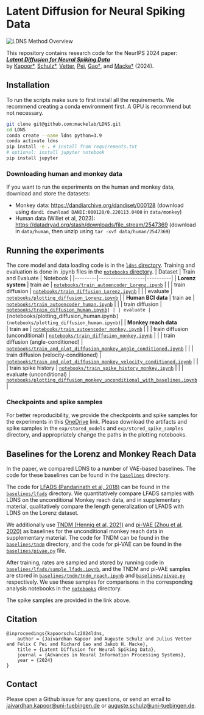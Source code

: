 # Latent Diffusion for Neural Spiking Data

![LDNS Method Overview](./assets/LDNS_schematic.png)


This repository contains research code for the NeurIPS 2024 paper:   
 [***Latent Diffusion for Neural Spiking Data***](https://arxiv.org/abs/2407.08751)   
 by [Kapoor*](https://jkapoor.me), [Schulz*](https://www.linkedin.com/in/auguste-schulz-b5a57a168/), [Vetter](https://www.linkedin.com/in/julius-vetter-060ab11b8?originalSubdomain=de), [Pei](https://www.linkedin.com/in/felix-pei-b41742196/), [Gao†](https://www.rdgao.com), and [Macke†](https://mackelab.org) (2024).



## Installation

To run the scripts make sure to first install all the requirements. We recommend creating a conda environment first.
A GPU is recommend but not necessary.

```bash 
git clone git@github.com:mackelab/LDNS.git
cd LDNS
conda create --name ldns python=3.9
conda activate ldns
pip install -e . # install from requirements.txt
# optional: install jupyter notebook
pip install jupyter
```

### Downloading human and monkey data

If you want to run the experiments on the human and monkey data, download and store the datasets:
- Monkey data: https://dandiarchive.org/dandiset/000128 (download using `dandi download DANDI:000128/0.220113.0400` in `data/monkey`)
- Human data (Willet et al, 2023): https://datadryad.org/stash/downloads/file_stream/2547369 (download in `data/human`, then unzip using `tar -xvf data/human/2547369`)


## Running the experiments

The core model and data loading code is in the [`ldns` directory](ldns). Training and evaluation is done in .ipynb files in the [`notebooks` directory](notebooks).
| Dataset | Train and Evaluate | Notebook |
|---------|-------------------|----------|
| **Lorenz system** | train ae | [`notebooks/train_autoencoder_Lorenz.ipynb`](notebooks/train_autoencoder_Lorenz.ipynb) |
| | train diffusion | [`notebooks/train_diffusion_Lorenz.ipynb`](notebooks/train_diffusion_Lorenz.ipynb) |
| | evaluate | [`notebooks/plotting_diffusion_Lorenz.ipynb`](notebooks/plotting_diffusion_Lorenz.ipynb) |
| **Human BCI data** | train ae | [`notebooks/train_autoencoder_human.ipynb`](notebooks/train_autoencoder_human.ipynb) |
| | train diffusion | [`notebooks/train_diffusion_human.ipynb`](notebooks/train_diffusion_human.ipynb)`|
| | evaluate | [`notebooks/plotting_diffusion_human.ipynb`](notebooks/plotting_diffusion_human.ipynb)`|
| **Monkey reach data** <br> | train ae | [`notebooks/train_autoencoder_monkey.ipynb`](notebooks/train_autoencoder_monkey.ipynb) |
| | train diffusion (unconditional) | [`notebooks/train_diffusion_monkey.ipynb`](notebooks/train_diffusion_monkey.ipynb) |
| | train diffusion (angle-conditioned) | [`notebooks/train_and_plot_diffusion_monkey_angle_conditioned.ipynb`](notebooks/train_and_plot_diffusion_monkey_angle_conditioned.ipynb) |
| | train diffusion (velocity-conditioned) | [`notebooks/train_and_plot_diffusion_monkey_velocity_conditioned.ipynb`](notebooks/train_and_plot_diffusion_monkey_velocity_conditioned.ipynb) |
| | train spike history | [`notebooks/train_spike_history_monkey.ipynb`](notebooks/train_spike_history_monkey.ipynb) |
| | evaluate (unconditional) | [`notebooks/plotting_diffusion_monkey_unconditional_with_baselines.ipynb`](notebooks/plotting_diffusion_monkey_unconditional_with_baselines.ipynb) |


### Checkpoints and spike samples
For better reproducibility, we provide the checkpoints and spike samples for the experiments in this [OneDrive](https://unitc-my.sharepoint.com/:f:/g/personal/iiojk01_cloud_uni-tuebingen_de/EjX79NZTjzhEmUej_ZzOn-cBD1qCW85DGChJFXxOWiJpcw?e=9s5lz1) link. Please download the artifacts and spike samples in the `exp/stored_models` and `exp/stored_spike_samples` directory, and appropriately change the paths in the plotting notebooks.

## Baselines for the Lorenz and Monkey Reach Data

In the paper, we compared LDNS to a number of VAE-based baselines. The code for these baselines can be found in the [`baselines`](baselines) directory.

The code for [LFADS (Pandarinath et al, 2018)](https://www.nature.com/articles/s41592-018-0109-9) can be found in the [`baselines/lfads`](baselines/lfads) directory. We quantitatively compare LFADS samples with LDNS on the unconditional Monkey reach data, and in supplementary material, qualitatively compare the length generalization of LFADS with LDNS on the Lorenz dataset.

We additionally use [TNDM (Hennig et al, 2021)](https://arxiv.org/abs/2110.14853) and [pi-VAE (Zhou et al, 2020)](https://arxiv.org/abs/2011.04798) as baselines for the unconditional monkey reach data in supplementary material. The code for TNDM can be found in the [`baselines/tndm`](baselines/tndm) directory, and the code for pi-VAE can be found in the [`baselines/pivae.py`](baselines/pivae.py) file.

After training, rates are sampled and stored by running code in [`baselines/lfads/sample_lfads.ipynb`](baselines/lfads/sample_lfads.ipynb), and the TNDM and pi-VAE samples are stored in [`baselines/tndm/tndm_reach.ipynb`](baselines/tndm/tndm_reach.ipynb) and [`baselines/pivae.py`](baselines/pivae.py) respectively. We use these samples for comparisons in the corresponding analysis notebooks in the [`notebooks`](notebooks) directory.

The spike samples are provided in the link above.

## Citation

```
@inproceedings{kapoorschulz2024ldns,
	author = {Jaivardhan Kapoor and Auguste Schulz and Julius Vetter and Felix C Pei and Richard Gao and Jakob H. Macke},  
	title = {Latent Diffusion for Neural Spiking Data},  
	journal = {Advances in Neural Information Processing Systems},
	year = {2024}  
}
```
## Contact
Please open a Github issue for any questions, or send an email to jaivardhan.kapoor@uni-tuebingen.de or auguste.schulz@uni-tuebingen.de.
